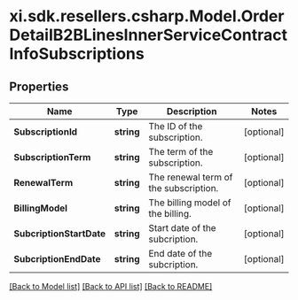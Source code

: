 # xi.sdk.resellers.csharp.Model.OrderDetailB2BLinesInnerServiceContractInfoSubscriptions

## Properties

Name | Type | Description | Notes
------------ | ------------- | ------------- | -------------
**SubscriptionId** | **string** | The ID of the subscription. | [optional] 
**SubscriptionTerm** | **string** | The term of the subscription. | [optional] 
**RenewalTerm** | **string** | The renewal term of the subscription. | [optional] 
**BillingModel** | **string** | The billing model of the billing. | [optional] 
**SubcriptionStartDate** | **string** | Start date of the subcription. | [optional] 
**SubcriptionEndDate** | **string** | End date of the subcription. | [optional] 

[[Back to Model list]](../README.md#documentation-for-models) [[Back to API list]](../README.md#documentation-for-api-endpoints) [[Back to README]](../README.md)

